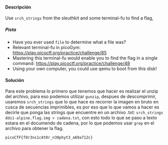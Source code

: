 #### Descripción
Use `srch_strings` from the sleuthkit and some terminal-fu to find a flag,

##### Pista
- Have you ever used `file` to determine what a file was?
- Relevant terminal-fu in picoGym: https://play.picoctf.org/practice/challenge/85
- Mastering this terminal-fu would enable you to find the flag in a single command: https://play.picoctf.org/practice/challenge/48
- Using your own computer, you could use qemu to boot from this disk!

#### Solución 
Para este problema lo primero que tenemos que hacer es realizar el unzip del archivo, para eso podemos utilizar `gunzip`, despues de descomprimir, usaremos `srch_strings` que lo que hace es recorrer la imagen en bruto en cusca de secuencias imprimibles, es por eso que lo que vamos a hacer es decirle que ponga las strings que encuentre en un archivo .txt: `srch_strings dds1-alpine.flag.img > cadena.txt`, con esto todo lo que se paso a texto estara en el documendo de cadena, por lo que podemos usar `grep` en el archivo para obtener la flag.
```
picoCTF{f0r3ns1c4t0r_n30phyt3_a69a712c}
```

